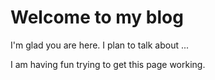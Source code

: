 # Welcome to my blog

I'm glad you are here. I plan to talk about ...

I am having fun trying to get this page working.
